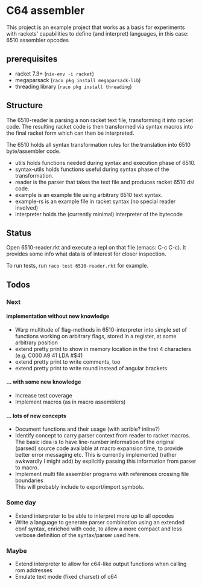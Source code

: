 # C64 assembler

This project is an example project that works as a basis for experiments with
rackets' capabilities to define (and interpret) languages, in this case: 6510 assembler opcodes

## prerequisites

* racket 7.3+ (`nix-env -i racket`)
* megaparsack (`raco pkg install megaparsack-lib`)
* threading library (`raco pkg install threading`)

## Structure

The 6510-reader is parsing a non racket text file, transforming it into racket code. The resulting racket code is then transformed via syntax macros into the final racket form which can then be interpreted.

The 6510 holds all syntax transformation rules for the translation into 6510 byte/assembler code.
* utils holds functions needed during syntax and execution phase of 6510.
* syntax-utils holds functions useful during syntax phase of the transformation.
* reader is the parser that takes the text file and produces racket 6510 dsl code.
* example is an example file using arbitrary 6510 text syntax.
* example-rs is an example file in racket syntax (no special reader involved)
* interpreter holds the (currently minimal) interpreter of the bytecode


## Status

Open 6510-reader.rkt and execute a repl on that file (emacs: C-c C-c).
It provides some info what data is of interest for closer inspection.

To run tests, run `raco test 6510-reader.rkt` for example.

## Todos

### Next

#### implementation without new knowledge
* Warp multitude of flag-methods in 6510-interpreter into simple set of functions working on arbitrary flags, stored in a register, at some arbitrary position
* extend pretty print to show in memory location in the first 4 characters (e.g. C000 A9 41    LDA #$41
* extend pretty print to write comments, too
* extend pretty print to write round instead of angular brackets
#### ... with some new knowledge
* Increase test coverage
* Implement macros (as in macro assemblers)
#### ... lots of new concepts
* Document functions and their usage (with scrible? inline?)
* Identify concept to carry parser context from reader to racket macros.  
   The basic idea is to have line-number information of the original (parsed) source code
   available at macro expansion time, to provide better error messaging etc.
   This is currently implemented (rather awkwardly I might add) by explicitly passing
   this information from parser to macro.
* Implement multi file assembler programs with references crossing file boundaries  
   This will probably include to export/import symbols.

### Some day
* Extend interpreter to be able to interpret more up to all opcodes
* Write a language to generate parser combination using an extended ebnf syntax, enriched with code, to allow a more compact and less verbose definition of the syntax/parser used here.

### Maybe
* Extend interpreter to allow for c64-like output functions when calling rom addresses
* Emulate text mode (fixed charset) of c64

